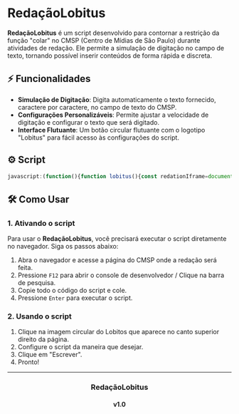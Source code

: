 # RedaçãoLobitus

**RedaçãoLobitus** é um script desenvolvido para contornar a restrição da função "colar" no CMSP (Centro de Mídias de São Paulo) durante atividades de redação. Ele permite a simulação de digitação no campo de texto, tornando possível inserir conteúdos de forma rápida e discreta.

## ⚡ Funcionalidades

- **Simulação de Digitação**: Digita automaticamente o texto fornecido, caractere por caractere, no campo de texto do CMSP.
- **Configurações Personalizáveis**: Permite ajustar a velocidade de digitação e configurar o texto que será digitado.
- **Interface Flutuante**: Um botão circular flutuante com o logotipo "Lobitus" para fácil acesso às configurações do script.

## ⚙️ Script

```js
javascript:(function(){function lobitus(){const redationIframe=document.querySelector('iframe');if(redationIframe){location.href=redationIframe.src;}const floatingButton=document.createElement('div');floatingButton.style.position='fixed';floatingButton.style.top='20px';floatingButton.style.right='20px';floatingButton.style.width='60px';floatingButton.style.height='60px';floatingButton.style.borderRadius='50%';floatingButton.style.background='linear-gradient(135deg, #007bff, #00c6ff)';floatingButton.style.display='flex';floatingButton.style.alignItems='center';floatingButton.style.justifyContent='center';floatingButton.style.cursor='pointer';floatingButton.style.boxShadow='0 4px 10px rgba(0, 0, 0, 0.2)';floatingButton.style.transition='background 0.3s ease, transform 0.3s ease';const img=document.createElement('img');img.src='lobitus.png';img.style.width='40px';img.style.height='40px';img.style.borderRadius='50%';img.style.objectFit='cover';floatingButton.appendChild(img);document.body.appendChild(floatingButton);const createMenu=()=>{const menu=document.createElement('div');menu.style.position='fixed';menu.style.top='80px';menu.style.right='20px';menu.style.width='320px';menu.style.backgroundColor='#ffffff';menu.style.padding='20px';menu.style.borderRadius='15px';menu.style.boxShadow='0 10px 20px rgba(0, 0, 0, 0.15)';menu.style.display='none';menu.style.zIndex='1000';menu.style.transition='all 0.3s ease';menu.style.transform='translateY(-20px)';menu.style.opacity='0';setTimeout(()=>{menu.style.transform='translateY(0)';menu.style.opacity='1';},100);const title=document.createElement('h2');title.innerText='RedaçãoLobitus';title.style.marginBottom='20px';title.style.fontSize='20px';title.style.color='#007bff';title.style.textAlign='center';menu.appendChild(title);const textLabel=document.createElement('label');textLabel.innerText='Texto a ser digitado:';textLabel.style.fontWeight='bold';textLabel.style.color='#333';textLabel.style.marginBottom='8px';menu.appendChild(textLabel);const textInput=document.createElement('textarea');textInput.style.width='100%';textInput.style.height='120px';textInput.style.padding='12px';textInput.style.border='1px solid #ccc';textInput.style.borderRadius='8px';textInput.style.fontSize='14px';textInput.style.color='#333';textInput.style.transition='all 0.3s ease';textInput.style.boxSizing='border-box';textInput.style.resize='none';textInput.style.background='#f9f9f9';textInput.style.outline='none';textInput.addEventListener('focus',()=>{textInput.style.borderColor='#007bff';textInput.style.background='#f1f9ff';});textInput.addEventListener('blur',()=>{textInput.style.borderColor='#ccc';textInput.style.background='#f9f9f9';});menu.appendChild(textInput);const speedLabel=document.createElement('label');speedLabel.innerText='Velocidade (segundos por caractere):';speedLabel.style.fontWeight='bold';speedLabel.style.color='#333';speedLabel.style.marginTop='20px';speedLabel.style.marginBottom='8px';menu.appendChild(speedLabel);const speedInput=document.createElement('input');speedInput.type='number';speedInput.value=0.01;speedInput.step=0.01;speedInput.min=0.01;speedInput.style.width='100%';speedInput.style.padding='10px';speedInput.style.border='1px solid #ccc';speedInput.style.borderRadius='8px';speedInput.style.fontSize='14px';speedInput.style.color='#333';speedInput.style.transition='all 0.3s ease';speedInput.style.boxSizing='border-box';speedInput.style.background='#f9f9f9';speedInput.style.outline='none';speedInput.addEventListener('focus',()=>{speedInput.style.borderColor='#007bff';speedInput.style.background='#f1f9ff';});speedInput.addEventListener('blur',()=>{speedInput.style.borderColor='#ccc';speedInput.style.background='#f9f9f9';});menu.appendChild(speedInput);const startButton=document.createElement('button');startButton.innerText='Iniciar';startButton.style.marginTop='20px';startButton.style.width='100%';startButton.style.padding='12px';startButton.style.background='linear-gradient(135deg, #007bff, #00c6ff)';startButton.style.color='white';startButton.style.border='none';startButton.style.borderRadius='8px';startButton.style.fontSize='16px';startButton.style.cursor='pointer';startButton.style.transition='background 0.3s ease, transform 0.2s ease';startButton.style.boxSizing='border-box';startButton.addEventListener('mouseenter',()=>{startButton.style.transform='scale(1.05)';startButton.style.background='linear-gradient(135deg, #00c6ff, #007bff)';});startButton.addEventListener('mouseleave',()=>{startButton.style.transform='scale(1)';startButton.style.background='linear-gradient(135deg, #007bff, #00c6ff)';});menu.appendChild(startButton);const footer=document.createElement('div');footer.style.marginTop='20px';footer.style.textAlign='center';footer.style.fontSize='12px';footer.style.color='#666';const link=document.createElement('a');link.href='https://discord.com/users/452563077683216395';link.target='_blank';link.style.textDecoration='none';link.style.color='#007bff';link.style.fontWeight='bold';link.innerText='juniorschueller';footer.innerHTML='made by ';footer.appendChild(link);menu.appendChild(footer);document.body.appendChild(menu);const simulateTyping=(text,speed)=>{const textarea=document.querySelector('textarea');if(textarea){let i=0;const interval=setInterval(()=>{textarea.value+=text[i];i++;if(i>=text.length){clearInterval(interval);startButton.disabled=false;startButton.innerText='Iniciar';}},speed*1000);startButton.disabled=true;startButton.innerText='Escrevendo...';}else{console.log('[RedaçãoLobitus] User isn\'t in a redaction page.');}};startButton.addEventListener('click',()=>{const userText=textInput.value;const speed=parseFloat(speedInput.value);if(userText!==''&&speed>0){simulateTyping(userText,speed);}else{console.log('[RedaçãoLobitus] Missing user text and speed.');}});floatingButton.addEventListener('click',()=>{menu.style.display=(menu.style.display==='none'||menu.style.display==='')?'block':'none';});};createMenu();}if(location.hostname!=='cmspweb.ip.tv'&&location.hostname!=='cmsp.ip.tv'){window.alert('[RedaçãoLobitus] Você deve usar o script no CMSP.');window.open('https://cmspweb.ip.tv/');}else{lobitus();}})();
```

## 🛠️ Como Usar

### 1. Ativando o script

Para usar o **RedaçãoLobitus**, você precisará executar o script diretamente no navegador. Siga os passos abaixo:

1. Abra o navegador e acesse a página do CMSP onde a redação será feita.
2. Pressione `F12` para abrir o console de desenvolvedor / Clique na barra de pesquisa.
3. Copie todo o código do script e cole.
4. Pressione `Enter` para executar o script.

### 2. Usando o script
1. Clique na imagem circular do Lobitos que aparece no canto superior direito da página.
2. Configure o script da maneira que desejar.
3. Clique em "Escrever".
4. Pronto!

---

<h3 align="center">RedaçãoLobitus<br><h4 align="center">v1.0</h4></h3>
